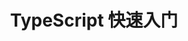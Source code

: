 ---
title: TypeScript 快速入门
createTime: 2025/04/04 20:07:57
permalink: /web/TypeScript/
tags:
  - TypeScript
---